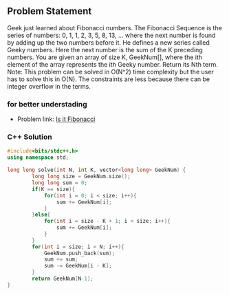 ## Problem Statement

Geek just learned about Fibonacci numbers.
The Fibonacci Sequence is the series of numbers: 0, 1, 1, 2, 3, 5, 8, 13, ...
where the next number is found by adding up the two numbers before it.
He defines a new series called Geeky numbers. Here the next number is the sum of the K preceding numbers.
You are given an array of size K, GeekNum[], where the ith element of the array represents the ith Geeky number. Return its Nth term.
Note: This problem can be solved in O(N^2) time complexity but the user has to solve this in O(N). The constraints are less because there can be integer overflow in the terms.

### for better understading
- Problem link: [Is it Fibonacci](https://www.geeksforgeeks.org/problems/is-it-fibonacci--170647/1?page=1&category=sliding-window&status=solved&sortBy=difficulty)

### C++ Solution

```cpp
#include<bits/stdc++.h>
using namespace std;

long long solve(int N, int K, vector<long long> GeekNum) {
        long long size = GeekNum.size();
        long long sum = 0;
        if(K == size){
            for(int i = 0; i < size; i++){
                sum += GeekNum[i];
            }
        }else{
            for(int i = size - K + 1; i < size; i++){
                sum += GeekNum[i];
            }
        }
        for(int i = size; i < N; i++){
            GeekNum.push_back(sum);
            sum += sum;
            sum -= GeekNum[i - K];
        }
        return GeekNum[N-1];
}
```
